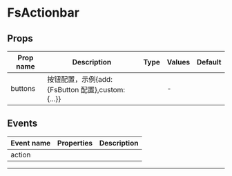 # FsActionbar

## Props

| Prop name | Description                                      | Type | Values | Default |
| --------- | ------------------------------------------------ | ---- | ------ | ------- |
| buttons   | 按钮配置，示例{add:{FsButton 配置},custom:{...}} |      | -      |         |

## Events

| Event name | Properties | Description |
| ---------- | ---------- | ----------- |
| action     |            |

---
